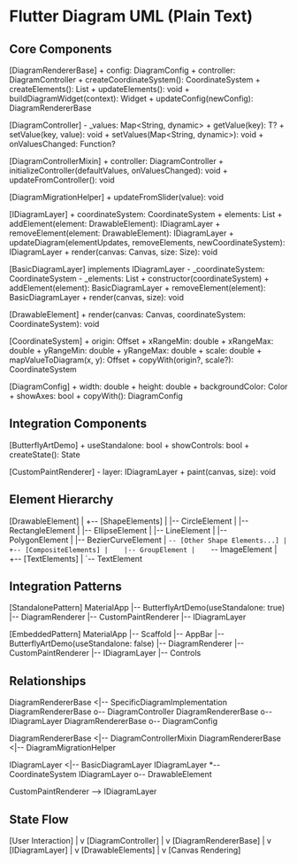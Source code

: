 # Flutter Diagram UML (Plain Text)

## Core Components

[DiagramRendererBase]<abstract>
    + config: DiagramConfig
    + controller: DiagramController
    + createCoordinateSystem(): CoordinateSystem
    + createElements(): List<DrawableElement>
    + updateElements(): void
    + buildDiagramWidget(context): Widget
    + updateConfig(newConfig): DiagramRendererBase

[DiagramController]
    - _values: Map<String, dynamic>
    + getValue<T>(key): T?
    + setValue(key, value): void
    + setValues(Map<String, dynamic>): void
    + onValuesChanged: Function?

[DiagramControllerMixin]
    + controller: DiagramController
    + initializeController(defaultValues, onValuesChanged): void
    + updateFromController(): void

[DiagramMigrationHelper]<mixin>
    + updateFromSlider(value): void

[IDiagramLayer]<interface>
    + coordinateSystem: CoordinateSystem
    + elements: List<DrawableElement>
    + addElement(element: DrawableElement): IDiagramLayer
    + removeElement(element: DrawableElement): IDiagramLayer
    + updateDiagram(elementUpdates, removeElements, newCoordinateSystem): IDiagramLayer
    + render(canvas: Canvas, size: Size): void

[BasicDiagramLayer]
    implements IDiagramLayer
    - _coordinateSystem: CoordinateSystem
    - _elements: List<DrawableElement>
    + constructor(coordinateSystem)
    + addElement(element): BasicDiagramLayer
    + removeElement(element): BasicDiagramLayer
    + render(canvas, size): void

[DrawableElement]<interface>
    + render(canvas: Canvas, coordinateSystem: CoordinateSystem): void

[CoordinateSystem]
    + origin: Offset
    + xRangeMin: double
    + xRangeMax: double
    + yRangeMin: double
    + yRangeMax: double
    + scale: double
    + mapValueToDiagram(x, y): Offset
    + copyWith(origin?, scale?): CoordinateSystem

[DiagramConfig]
    + width: double
    + height: double
    + backgroundColor: Color
    + showAxes: bool
    + copyWith(): DiagramConfig

## Integration Components

[ButterflyArtDemo]<widget>
    + useStandalone: bool
    + showControls: bool
    + createState(): State

[CustomPaintRenderer]
    - layer: IDiagramLayer
    + paint(canvas, size): void

## Element Hierarchy

[DrawableElement]<interface>
    |
    +-- [ShapeElements]
    |    |-- CircleElement
    |    |-- RectangleElement
    |    |-- EllipseElement
    |    |-- LineElement
    |    |-- PolygonElement
    |    |-- BezierCurveElement
    |    `-- [Other Shape Elements...]
    |
    +-- [CompositeElements]
    |    |-- GroupElement
    |    `-- ImageElement
    |
    +-- [TextElements]
    |    `-- TextElement

## Integration Patterns

[StandalonePattern]
    MaterialApp
        |-- ButterflyArtDemo(useStandalone: true)
            |-- DiagramRenderer
                |-- CustomPaintRenderer
                    |-- IDiagramLayer

[EmbeddedPattern]
    MaterialApp
        |-- Scaffold
            |-- AppBar
            |-- ButterflyArtDemo(useStandalone: false)
                |-- DiagramRenderer
                    |-- CustomPaintRenderer
                        |-- IDiagramLayer
                |-- Controls

## Relationships

DiagramRendererBase <|-- SpecificDiagramImplementation
DiagramRendererBase o-- DiagramController
DiagramRendererBase o-- IDiagramLayer
DiagramRendererBase o-- DiagramConfig

DiagramRendererBase <|-- DiagramControllerMixin
DiagramRendererBase <|-- DiagramMigrationHelper

IDiagramLayer <|-- BasicDiagramLayer
IDiagramLayer *-- CoordinateSystem
IDiagramLayer o-- DrawableElement

CustomPaintRenderer --> IDiagramLayer

## State Flow

[User Interaction]
    |
    v
[DiagramController]
    |
    v
[DiagramRendererBase]
    |
    v
[IDiagramLayer]
    |
    v
[DrawableElements]
    |
    v
[Canvas Rendering]

